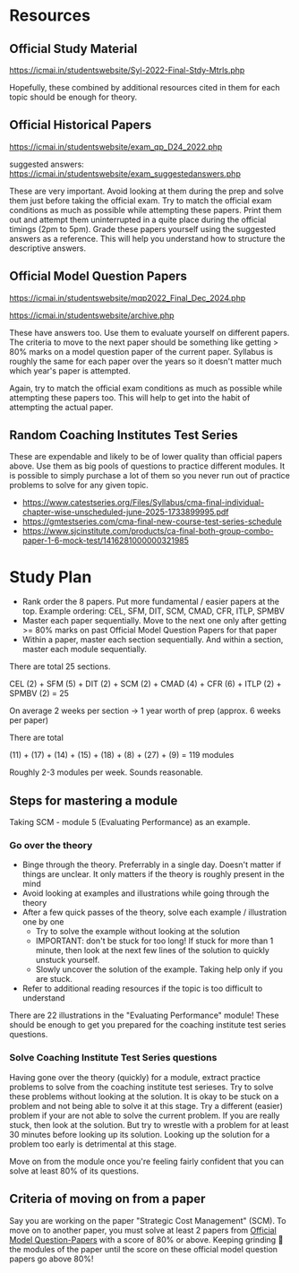 
# Resources

## Official Study Material

https://icmai.in/studentswebsite/Syl-2022-Final-Stdy-Mtrls.php

Hopefully, these combined by additional resources cited in them for each topic should be enough for theory.

## Official Historical Papers

https://icmai.in/studentswebsite/exam_qp_D24_2022.php

suggested answers: https://icmai.in/studentswebsite/exam_suggestedanswers.php

These are very important. Avoid looking at them during the prep and solve them just before taking the official exam. Try to match the official exam conditions as much as possible while attempting these papers. Print them out and attempt them uninterrupted in a quite place during the official timings (2pm to 5pm). Grade these papers yourself using the suggested answers as a reference. This will help you understand how to structure the descriptive answers.

## Official Model Question Papers

https://icmai.in/studentswebsite/mqp2022_Final_Dec_2024.php

https://icmai.in/studentswebsite/archive.php

These have answers too. Use them to evaluate yourself on different papers. The criteria to move to the next paper should be something like getting > 80% marks on a model question paper of the current paper. Syllabus is roughly the same for each paper over the years so it doesn't matter much which year's paper is attempted.

Again, try to match the official exam conditions as much as possible while attempting these papers too. This will help to get into the habit of attempting the actual paper.

## Random Coaching Institutes Test Series

These are expendable and likely to be of lower quality than official papers above. Use them as big pools of questions to practice different modules. It is possible to simply purchase a lot of them so you never run out of practice problems to solve for any given topic.

* https://www.catestseries.org/Files/Syllabus/cma-final-individual-chapter-wise-unscheduled-june-2025-1733899995.pdf
* https://gmtestseries.com/cma-final-new-course-test-series-schedule
* https://www.sjcinstitute.com/products/ca-final-both-group-combo-paper-1-6-mock-test/1416281000000321985


# Study Plan

* Rank order the 8 papers. Put more fundamental / easier papers at the top. Example ordering: CEL, SFM, DIT, SCM, CMAD, CFR, ITLP, SPMBV
* Master each paper sequentially. Move to the next one only after getting >= 80% marks on past Official Model Question Papers for that paper
* Within a paper, master each section sequentially. And within a section, master each module sequentially.

There are total 25 sections.

CEL (2) + SFM (5) + DIT (2) + SCM (2) + CMAD (4) + CFR (6) + ITLP (2) + SPMBV (2) = 25

On average 2 weeks per section -> 1 year worth of prep (approx. 6 weeks per paper)

There are total

(11) + (17) + (14) + (15) + (18) + (8) + (27) + (9) = 119 modules

Roughly 2-3 modules per week. Sounds reasonable.

## Steps for mastering a module

Taking SCM - module 5 (Evaluating Performance) as an example.

### Go over the theory

* Binge through the theory. Preferrably in a single day. Doesn't matter if things are unclear. It only matters if the theory is roughly present in the mind
* Avoid looking at examples and illustrations while going through the theory
* After a few quick passes of the theory, solve each example / illustration one by one
    - Try to solve the example without looking at the solution
    - IMPORTANT: don't be stuck for too long! If stuck for more than 1 minute, then look at the next few lines of the solution to quickly unstuck yourself.
    - Slowly uncover the solution of the example. Taking help only if you are stuck.
* Refer to additional reading resources if the topic is too difficult to understand

There are 22 illustrations in the "Evaluating Performance" module! These should be enough to get you prepared for the coaching institute test series questions.

### Solve Coaching Institute Test Series questions

Having gone over the theory (quickly) for a module, extract practice problems to solve from the coaching institute test serieses. Try to solve these problems without looking at the solution. It is okay to be stuck on a problem and not being able to solve it at this stage. Try a different (easier) problem if your are not able to solve the current problem. If you are really stuck, then look at the solution. But try to wrestle with a problem for at least 30 minutes before looking up its solution. Looking up the solution for a problem too early is detrimental at this stage.

Move on from the module once you're feeling fairly confident that you can solve at least 80% of its questions.

## Criteria of moving on from a paper

Say you are working on the paper "Strategic Cost Management" (SCM). To move on to another paper, you must solve at least 2 papers from [Official Model Question-Papers](https://github.com/vmohit256/cma_study_plan/blob/main/README.md#official-model-question-papers) with a score of 80% or above. Keeping grinding 💪 the modules of the paper until the score on these official model question papers go above 80%!


